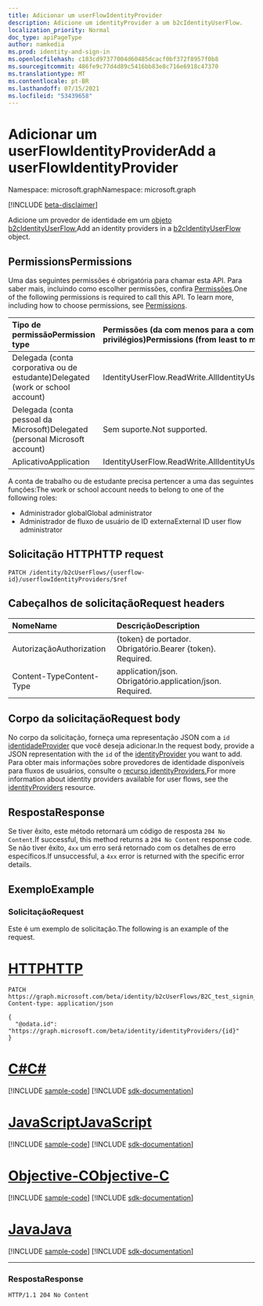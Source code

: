 ```yaml
---
title: Adicionar um userFlowIdentityProvider
description: Adicione um identityProvider a um b2cIdentityUserFlow.
localization_priority: Normal
doc_type: apiPageType
author: namkedia
ms.prod: identity-and-sign-in
ms.openlocfilehash: c183cd97377004d60485dcacf0bf372f8957f0b8
ms.sourcegitcommit: 486fe9c77d4d89c5416bb83e8c716e6918c47370
ms.translationtype: MT
ms.contentlocale: pt-BR
ms.lasthandoff: 07/15/2021
ms.locfileid: "53439658"
---
```

# <a name="add-a-userflowidentityprovider"></a><span data-ttu-id="ace55-103">Adicionar um userFlowIdentityProvider</span><span class="sxs-lookup"><span data-stu-id="ace55-103">Add a userFlowIdentityProvider</span></span>

<span data-ttu-id="ace55-104">Namespace: microsoft.graph</span><span class="sxs-lookup"><span data-stu-id="ace55-104">Namespace: microsoft.graph</span></span>

[!INCLUDE [beta-disclaimer](../../includes/beta-disclaimer.md)]

<span data-ttu-id="ace55-105">Adicione um provedor de identidade em um [objeto b2cIdentityUserFlow.](../resources/b2cidentityuserflow.md)</span><span class="sxs-lookup"><span data-stu-id="ace55-105">Add an identity providers in a [b2cIdentityUserFlow](../resources/b2cidentityuserflow.md) object.</span></span>

## <a name="permissions"></a><span data-ttu-id="ace55-106">Permissions</span><span class="sxs-lookup"><span data-stu-id="ace55-106">Permissions</span></span>

<span data-ttu-id="ace55-p101">Uma das seguintes permissões é obrigatória para chamar esta API. Para saber mais, incluindo como escolher permissões, confira [Permissões](/graph/permissions-reference).</span><span class="sxs-lookup"><span data-stu-id="ace55-p101">One of the following permissions is required to call this API. To learn more, including how to choose permissions, see [Permissions](/graph/permissions-reference).</span></span>

|<span data-ttu-id="ace55-109">Tipo de permissão</span><span class="sxs-lookup"><span data-stu-id="ace55-109">Permission type</span></span>      | <span data-ttu-id="ace55-110">Permissões (da com menos para a com mais privilégios)</span><span class="sxs-lookup"><span data-stu-id="ace55-110">Permissions (from least to most privileged)</span></span>              |
|:--------------------|:---------------------------------------------------------|
|<span data-ttu-id="ace55-111">Delegada (conta corporativa ou de estudante)</span><span class="sxs-lookup"><span data-stu-id="ace55-111">Delegated (work or school account)</span></span>|<span data-ttu-id="ace55-112">IdentityUserFlow.ReadWrite.All</span><span class="sxs-lookup"><span data-stu-id="ace55-112">IdentityUserFlow.ReadWrite.All</span></span>|
|<span data-ttu-id="ace55-113">Delegada (conta pessoal da Microsoft)</span><span class="sxs-lookup"><span data-stu-id="ace55-113">Delegated (personal Microsoft account)</span></span>| <span data-ttu-id="ace55-114">Sem suporte.</span><span class="sxs-lookup"><span data-stu-id="ace55-114">Not supported.</span></span>|
|<span data-ttu-id="ace55-115">Aplicativo</span><span class="sxs-lookup"><span data-stu-id="ace55-115">Application</span></span>| <span data-ttu-id="ace55-116">IdentityUserFlow.ReadWrite.All</span><span class="sxs-lookup"><span data-stu-id="ace55-116">IdentityUserFlow.ReadWrite.All</span></span>|

<span data-ttu-id="ace55-117">A conta de trabalho ou de estudante precisa pertencer a uma das seguintes funções:</span><span class="sxs-lookup"><span data-stu-id="ace55-117">The work or school account needs to belong to one of the following roles:</span></span>

* <span data-ttu-id="ace55-118">Administrador global</span><span class="sxs-lookup"><span data-stu-id="ace55-118">Global administrator</span></span>
* <span data-ttu-id="ace55-119">Administrador de fluxo de usuário de ID externa</span><span class="sxs-lookup"><span data-stu-id="ace55-119">External ID user flow administrator</span></span>

## <a name="http-request"></a><span data-ttu-id="ace55-120">Solicitação HTTP</span><span class="sxs-lookup"><span data-stu-id="ace55-120">HTTP request</span></span>

<!-- { "blockType": "ignored" } -->

```http
PATCH /identity/b2cUserFlows/{userflow-id}/userflowIdentityProviders/$ref
```

## <a name="request-headers"></a><span data-ttu-id="ace55-121">Cabeçalhos de solicitação</span><span class="sxs-lookup"><span data-stu-id="ace55-121">Request headers</span></span>

|<span data-ttu-id="ace55-122">Nome</span><span class="sxs-lookup"><span data-stu-id="ace55-122">Name</span></span>|<span data-ttu-id="ace55-123">Descrição</span><span class="sxs-lookup"><span data-stu-id="ace55-123">Description</span></span>|
|:---------------|:----------|
|<span data-ttu-id="ace55-124">Autorização</span><span class="sxs-lookup"><span data-stu-id="ace55-124">Authorization</span></span>|<span data-ttu-id="ace55-p102">{token} de portador. Obrigatório.</span><span class="sxs-lookup"><span data-stu-id="ace55-p102">Bearer {token}. Required.</span></span>|
|<span data-ttu-id="ace55-127">Content-Type</span><span class="sxs-lookup"><span data-stu-id="ace55-127">Content-Type</span></span>|<span data-ttu-id="ace55-p103">application/json. Obrigatório.</span><span class="sxs-lookup"><span data-stu-id="ace55-p103">application/json. Required.</span></span>|

## <a name="request-body"></a><span data-ttu-id="ace55-130">Corpo da solicitação</span><span class="sxs-lookup"><span data-stu-id="ace55-130">Request body</span></span>

<span data-ttu-id="ace55-131">No corpo da solicitação, forneça uma representação JSON com a `id` [identidadeProvider](../resources/identityproviderbase.md) que você deseja adicionar.</span><span class="sxs-lookup"><span data-stu-id="ace55-131">In the request body, provide a JSON representation with the `id` of the [identityProvider](../resources/identityproviderbase.md) you want to add.</span></span> <span data-ttu-id="ace55-132">Para obter mais informações sobre provedores de identidade disponíveis para fluxos de usuários, consulte o [recurso identityProviders.](../resources/identityproviderbase.md)</span><span class="sxs-lookup"><span data-stu-id="ace55-132">For more information about identity providers available for user flows, see the [identityProviders](../resources/identityproviderbase.md) resource.</span></span>

## <a name="response"></a><span data-ttu-id="ace55-133">Resposta</span><span class="sxs-lookup"><span data-stu-id="ace55-133">Response</span></span>

<span data-ttu-id="ace55-134">Se tiver êxito, este método retornará um código de resposta `204 No Content`.</span><span class="sxs-lookup"><span data-stu-id="ace55-134">If successful, this method returns a `204 No Content` response code.</span></span> <span data-ttu-id="ace55-135">Se não tiver êxito, `4xx` um erro será retornado com os detalhes de erro específicos.</span><span class="sxs-lookup"><span data-stu-id="ace55-135">If unsuccessful, a `4xx` error is returned with the specific error details.</span></span>

## <a name="example"></a><span data-ttu-id="ace55-136">Exemplo</span><span class="sxs-lookup"><span data-stu-id="ace55-136">Example</span></span>

### <a name="request"></a><span data-ttu-id="ace55-137">Solicitação</span><span class="sxs-lookup"><span data-stu-id="ace55-137">Request</span></span>

<span data-ttu-id="ace55-138">Este é um exemplo de solicitação.</span><span class="sxs-lookup"><span data-stu-id="ace55-138">The following is an example of the request.</span></span>


# <a name="http"></a>[<span data-ttu-id="ace55-139">HTTP</span><span class="sxs-lookup"><span data-stu-id="ace55-139">HTTP</span></span>](#tab/http)
<!-- {
  "blockType": "request",
  "name": "update_b2cuserflows_userflowIdentityProviders"
}
-->

``` http
PATCH https://graph.microsoft.com/beta/identity/b2cUserFlows/B2C_test_signin_signup/userflowIdentityProviders/$ref
Content-type: application/json

{
  "@odata.id": "https://graph.microsoft.com/beta/identity/identityProviders/{id}"
}
```
# <a name="c"></a>[<span data-ttu-id="ace55-140">C#</span><span class="sxs-lookup"><span data-stu-id="ace55-140">C#</span></span>](#tab/csharp)
[!INCLUDE [sample-code](../includes/snippets/csharp/update-b2cuserflows-userflowidentityproviders-csharp-snippets.md)]
[!INCLUDE [sdk-documentation](../includes/snippets/snippets-sdk-documentation-link.md)]

# <a name="javascript"></a>[<span data-ttu-id="ace55-141">JavaScript</span><span class="sxs-lookup"><span data-stu-id="ace55-141">JavaScript</span></span>](#tab/javascript)
[!INCLUDE [sample-code](../includes/snippets/javascript/update-b2cuserflows-userflowidentityproviders-javascript-snippets.md)]
[!INCLUDE [sdk-documentation](../includes/snippets/snippets-sdk-documentation-link.md)]

# <a name="objective-c"></a>[<span data-ttu-id="ace55-142">Objective-C</span><span class="sxs-lookup"><span data-stu-id="ace55-142">Objective-C</span></span>](#tab/objc)
[!INCLUDE [sample-code](../includes/snippets/objc/update-b2cuserflows-userflowidentityproviders-objc-snippets.md)]
[!INCLUDE [sdk-documentation](../includes/snippets/snippets-sdk-documentation-link.md)]

# <a name="java"></a>[<span data-ttu-id="ace55-143">Java</span><span class="sxs-lookup"><span data-stu-id="ace55-143">Java</span></span>](#tab/java)
[!INCLUDE [sample-code](../includes/snippets/java/update-b2cuserflows-userflowidentityproviders-java-snippets.md)]
[!INCLUDE [sdk-documentation](../includes/snippets/snippets-sdk-documentation-link.md)]

---


### <a name="response"></a><span data-ttu-id="ace55-144">Resposta</span><span class="sxs-lookup"><span data-stu-id="ace55-144">Response</span></span>

<!-- {
  "blockType": "response",
  "truncated": true
} -->

```http
HTTP/1.1 204 No Content
```
